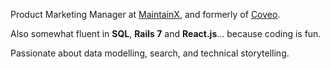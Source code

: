 Product Marketing Manager at [MaintainX](https://www.getmaintainx.com/), and formerly of [Coveo](https://www.coveo.com).

Also somewhat fluent in **SQL**, **Rails 7** and **React.js**... because coding is fun.

Passionate about data modelling, search, and technical storytelling.
